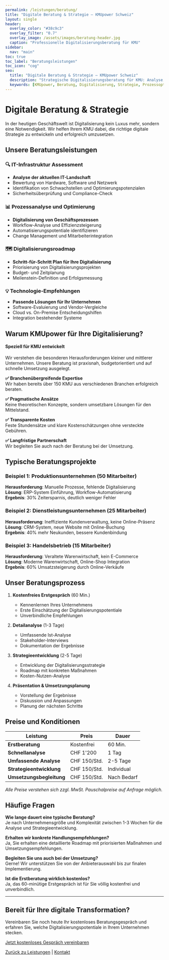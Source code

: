 ```yaml
---
permalink: /leistungen/beratung/
title: "Digitale Beratung & Strategie – KMUpower Schweiz"
layout: single
header:
  overlay_color: "#38c9c3"
  overlay_filter: "0.7"
  overlay_image: /assets/images/beratung-header.jpg
  caption: "Professionelle Digitalisierungsberatung für KMU"
sidebar:
  nav: "main"
toc: true
toc_label: "Beratungsleistungen"
toc_icon: "cog"
seo:
  title: "Digitale Beratung & Strategie – KMUpower Schweiz"
  description: "Strategische Digitalisierungsberatung für KMU: Analyse, Roadmap, Prozessoptimierung, Technologie-Empfehlung."
  keywords: [KMUpower, Beratung, Digitalisierung, Strategie, Prozessoptimierung, KMU, Schweiz]
---
```


# Digitale Beratung & Strategie

In der heutigen Geschäftswelt ist Digitalisierung kein Luxus mehr, sondern eine Notwendigkeit. Wir helfen Ihrem KMU dabei, die richtige digitale Strategie zu entwickeln und erfolgreich umzusetzen.

## Unsere Beratungsleistungen

### 🔍 IT-Infrastruktur Assessment
- **Analyse der aktuellen IT-Landschaft**
- Bewertung von Hardware, Software und Netzwerk
- Identifikation von Schwachstellen und Optimierungspotenzialen
- Sicherheitsüberprüfung und Compliance-Check

### 📊 Prozessanalyse und Optimierung
- **Digitalisierung von Geschäftsprozessen**
- Workflow-Analyse und Effizienzsteigerung
- Automatisierungspotentiale identifizieren
- Change Management und Mitarbeiterintegration

### 🗺️ Digitalisierungsroadmap
- **Schritt-für-Schritt Plan für Ihre Digitalisierung**
- Priorisierung von Digitalisierungsprojekten
- Budget- und Zeitplanung
- Meilenstein-Definition und Erfolgsmessung

### 💡 Technologie-Empfehlungen
- **Passende Lösungen für Ihr Unternehmen**
- Software-Evaluierung und Vendor-Vergleiche
- Cloud vs. On-Premise Entscheidungshilfen
- Integration bestehender Systeme

## Warum KMUpower für Ihre Digitalisierung?

<div class="notice--info">
<h4>Speziell für KMU entwickelt</h4>
<p>Wir verstehen die besonderen Herausforderungen kleiner und mittlerer Unternehmen. Unsere Beratung ist praxisnah, budgetorientiert und auf schnelle Umsetzung ausgelegt.</p>
</div>

**✅ Branchenübergreifende Expertise**  
Wir haben bereits über 150 KMU aus verschiedenen Branchen erfolgreich beraten.

**✅ Pragmatische Ansätze**  
Keine theoretischen Konzepte, sondern umsetzbare Lösungen für den Mittelstand.

**✅ Transparente Kosten**  
Feste Stundensätze und klare Kostenschätzungen ohne versteckte Gebühren.

**✅ Langfristige Partnerschaft**  
Wir begleiten Sie auch nach der Beratung bei der Umsetzung.

## Typische Beratungsprojekte

### Beispiel 1: Produktionsunternehmen (50 Mitarbeiter)
**Herausforderung**: Manuelle Prozesse, fehlende Digitalisierung  
**Lösung**: ERP-System Einführung, Workflow-Automatisierung  
**Ergebnis**: 30% Zeitersparnis, deutlich weniger Fehler

### Beispiel 2: Dienstleistungsunternehmen (25 Mitarbeiter)
**Herausforderung**: Ineffiziente Kundenverwaltung, keine Online-Präsenz  
**Lösung**: CRM-System, neue Website mit Online-Buchung  
**Ergebnis**: 40% mehr Neukunden, bessere Kundenbindung

### Beispiel 3: Handelsbetrieb (15 Mitarbeiter)
**Herausforderung**: Veraltete Warenwirtschaft, kein E-Commerce  
**Lösung**: Moderne Warenwirtschaft, Online-Shop Integration  
**Ergebnis**: 60% Umsatzsteigerung durch Online-Verkäufe

## Unser Beratungsprozess

1. **Kostenfreies Erstgespräch** (60 Min.)
   - Kennenlernen Ihres Unternehmens
   - Erste Einschätzung der Digitalisierungspotentiale
   - Unverbindliche Empfehlungen

2. **Detailanalyse** (1-3 Tage)
   - Umfassende Ist-Analyse
   - Stakeholder-Interviews
   - Dokumentation der Ergebnisse

3. **Strategieentwicklung** (2-5 Tage)
   - Entwicklung der Digitalisierungsstrategie
   - Roadmap mit konkreten Maßnahmen
   - Kosten-Nutzen-Analyse

4. **Präsentation & Umsetzungsplanung**
   - Vorstellung der Ergebnisse
   - Diskussion und Anpassungen
   - Planung der nächsten Schritte

## Preise und Konditionen

| Leistung | Preis | Dauer |
|----------|-------|-------|
| **Erstberatung** | Kostenfrei | 60 Min. |
| **Schnellanalyse** | CHF 1'200 | 1 Tag |
| **Umfassende Analyse** | CHF 150/Std. | 2-5 Tage |
| **Strategieentwicklung** | CHF 150/Std. | Individual |
| **Umsetzungsbegleitung** | CHF 150/Std. | Nach Bedarf |

*Alle Preise verstehen sich zzgl. MwSt. Pauschalpreise auf Anfrage möglich.*

## Häufige Fragen

**Wie lange dauert eine typische Beratung?**  
Je nach Unternehmensgröße und Komplexität zwischen 1-3 Wochen für die Analyse und Strategieentwicklung.

**Erhalten wir konkrete Handlungsempfehlungen?**  
Ja, Sie erhalten eine detaillierte Roadmap mit priorisierten Maßnahmen und Umsetzungsempfehlungen.

**Begleiten Sie uns auch bei der Umsetzung?**  
Gerne! Wir unterstützen Sie von der Anbieterauswahl bis zur finalen Implementierung.

**Ist die Erstberatung wirklich kostenlos?**  
Ja, das 60-minütige Erstgespräch ist für Sie völlig kostenfrei und unverbindlich.

---

<div class="cta-section">
  <h2>Bereit für Ihre digitale Transformation?</h2>
  <p>Vereinbaren Sie noch heute Ihr kostenloses Beratungsgespräch und erfahren Sie, welche Digitalisierungspotentiale in Ihrem Unternehmen stecken.</p>
  <p><a href="/kontakt/" class="btn btn--success btn--large" aria-label="Jetzt kostenloses Gespräch vereinbaren">Jetzt kostenloses Gespräch vereinbaren</a></p>
</div>

[Zurück zu Leistungen](/leistungen/) | [Kontakt](/kontakt/)
